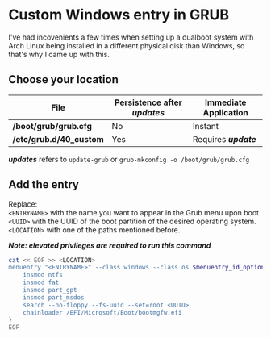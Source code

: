 # Custom Windows entry in GRUB

I've had incovenients a few times when setting up a dualboot system with Arch Linux being installed in a different physical disk than Windows, so that's why I came up with this.

## Choose your location

| File                   | Persistence after ***updates***         | Immediate Application  |
|----------------------------|---------------------------------------|------------------------|
| **/boot/grub/grub.cfg**  | No | Instant                |
| **/etc/grub.d/40_custom**| Yes                                   | Requires ***update*** |

***updates*** refers to `update-grub` or `grub-mkconfig -o /boot/grub/grub.cfg`

## Add the entry  

Replace:  
`<ENTRYNAME>` with the name you want to appear in the Grub menu upon boot  
`<UUID>` with the UUID of the boot partition of the desired operating system.  
`<LOCATION>` with one of the paths mentioned before.  

***Note: elevated privileges are required to run this command***

```bash
cat << EOF >> <LOCATION>
menuentry "<ENTRYNAME>" --class windows --class os $menuentry_id_option 'osprober-efi-<UUID>' {
    insmod ntfs
    insmod fat
    insmod part_gpt
    insmod part_msdos
    search --no-floppy --fs-uuid --set=root <UUID> 
    chainloader /EFI/Microsoft/Boot/bootmgfw.efi
}
EOF